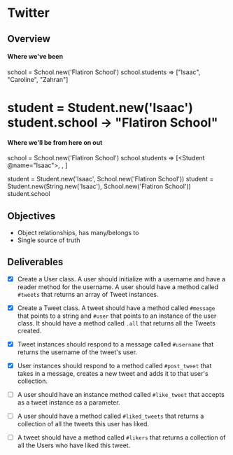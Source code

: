 # Twitter

## Overview
#### Where we've been
school = School.new('Flatiron School')
school.students
=> ["Isaac", "Caroline", "Zahran"]

student = Student.new('Isaac')
student.school
-> "Flatiron School"
======
#### Where we'll be from here on out
school = School.new('Flatiron School')
school.students
=> [<Student @name="Isaac">, <Student>, <Student>]

student = Student.new('Isaac', School.new('Flatiron School'))
student = Student.new(String.new('Isaac'), School.new('Flatiron School'))
student.school


## Objectives
- Object relationships, has many/belongs to
- Single source of truth


## Deliverables
-[x] Create a User class. A user should initialize with a username and have a reader method for the username. A user should have a method called `#tweets` that returns an array of Tweet instances.
-[x] Create a Tweet class. A tweet should have a method called `#message` that points to a string and `#user` that points to an instance of the user class. It should have a method called `.all` that returns all the Tweets created.
-[x] Tweet instances should respond to a message called `#username` that returns the username of the tweet's user.
-[x] User instances should respond to a method called `#post_tweet` that takes in a message, creates a new tweet and adds it to that user's collection.

-[ ] A user should have an instance method called `#like_tweet` that accepts as a tweet instance as a parameter.
-[ ] A user should have a method called `#liked_tweets` that returns a collection of all the tweets this user has liked.
-[ ] A tweet should have a method called `#likers` that returns a collection of all the Users who have liked this tweet.
